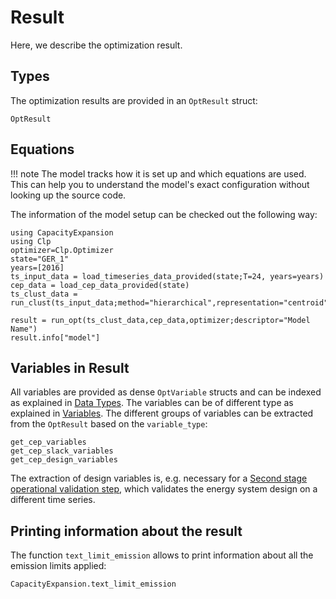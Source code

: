 Result
=========
Here, we describe the optimization result.

## Types
The optimization results are provided in an `OptResult` struct:
```@docs
OptResult
```

## Equations
!!! note
    The model tracks how it is set up and which equations are used. This can help you to understand the model's exact configuration without looking up the source code.

The information of the model setup can be checked out the following way:
```@setup 4
using CapacityExpansion
using Clp
optimizer=Clp.Optimizer
state="GER_1"
years=[2016]
ts_input_data = load_timeseries_data_provided(state;T=24, years=years)
cep_data = load_cep_data_provided(state)
ts_clust_data = run_clust(ts_input_data;method="hierarchical",representation="centroid",n_init=1,n_clust=5).clust_data
```
```@example 4
result = run_opt(ts_clust_data,cep_data,optimizer;descriptor="Model Name")
result.info["model"]
```
## Variables in Result
All variables are provided as dense `OptVariable` structs and can be indexed as explained in [Data Types](@ref).
The variables can be of different type as explained in [Variables](@ref). The different groups of variables can be extracted from the `OptResult` based on the `variable_type`:
```@docs
get_cep_variables
get_cep_slack_variables
get_cep_design_variables
```
The extraction of design variables is, e.g. necessary for a [Second stage operational validation step](@ref), which validates the energy system design on a different time series.

## Printing information about the result
The function `text_limit_emission` allows to print information about all the emission limits applied:

```@docs
CapacityExpansion.text_limit_emission
```
